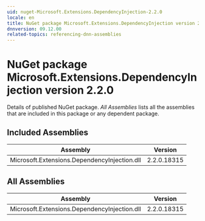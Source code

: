 ```yaml
---
uid: nuget-Microsoft.Extensions.DependencyInjection-2.2.0
locale: en
title: NuGet package Microsoft.Extensions.DependencyInjection version 2.2.0
dnnversion: 09.12.00
related-topics: referencing-dnn-assemblies
---
```


# NuGet package Microsoft.Extensions.DependencyInjection version 2.2.0
Details of published NuGet package.
*All Assemblies* lists all the assemblies that are included in this package or any dependent package.

## Included Assemblies

|Assembly|Version|
|---|---|
|Microsoft.Extensions.DependencyInjection.dll|2.2.0.18315|

## All Assemblies

|Assembly|Version|
|---|---|
|Microsoft.Extensions.DependencyInjection.dll|2.2.0.18315|

